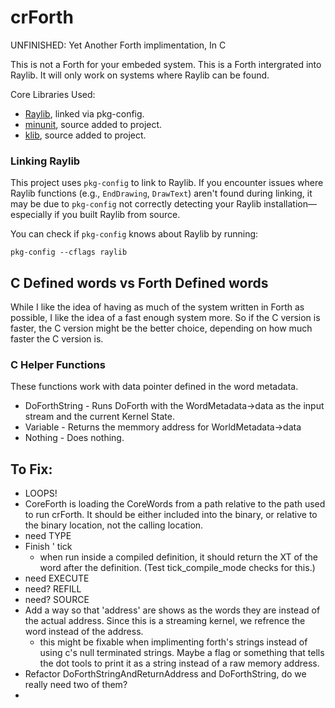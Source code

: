 # crForth
UNFINISHED: Yet Another Forth implimentation, In C


This is not a Forth for your embeded system. This is a Forth intergrated into Raylib. It will only work on systems where Raylib can be found.

Core Libraries Used:
* [Raylib](https://www.raylib.com/), linked via pkg-config.
* [minunit](https://github.com/siu/minunit/tree/master), source added to project.
* [klib](https://github.com/attractivechaos/klib), source added to project.



### Linking Raylib

This project uses `pkg-config` to link to Raylib. If you encounter issues where Raylib functions (e.g., `EndDrawing`, `DrawText`) aren't found during linking, it may be due to `pkg-config` not correctly detecting your Raylib installation—especially if you built Raylib from source.

You can check if `pkg-config` knows about Raylib by running:

```
pkg-config --cflags raylib
```

## C Defined words vs Forth Defined words
While I like the idea of having as much of the system written in Forth as possible, I like the idea of a fast enough system more. So if the C version is faster, the C version might be the better choice, depending on how much faster the C version is.


### C Helper Functions

These functions work with data pointer defined in the word metadata.

* DoForthString - Runs DoForth with the WordMetadata->data as the input stream and the current Kernel State.
* Variable - Returns the memmory address for WorldMetadata->data
* Nothing - Does nothing.




## To Fix:
* LOOPS!
* CoreForth is loading the CoreWords from a path relative to the path used to run crForth. It should be either included into the binary, or relative to the binary location, not the calling location.
* need TYPE
* Finish ' tick
  * when run inside a compiled definition, it should return the XT of the word after the definition. (Test tick_compile_mode checks for this.)
* need EXECUTE
* need? REFILL
* need? SOURCE
* Add a way so that 'address' are shows as the words they are instead of the actual address. Since this is a streaming kernel, we refrence the word instead of the address.
  * this might be fixable when implimenting forth's strings instead of using c's null terminated strings. Maybe a flag or something that tells the dot tools to print it as a string instead of a raw memory address.
* Refactor DoForthStringAndReturnAddress and DoForthString, do we really need two of them?
* 



